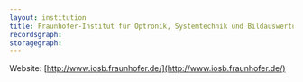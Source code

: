 ```yaml
---
layout: institution
title: Fraunhofer-Institut für Optronik, Systemtechnik und Bildauswertung
recordsgraph: 
storagegraph: 
---
```


Website: [http://www.iosb.fraunhofer.de/](http://www.iosb.fraunhofer.de/)
